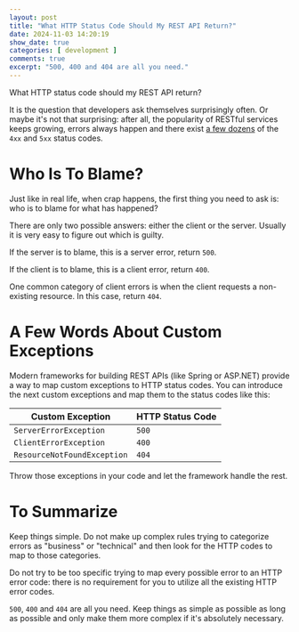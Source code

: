 ```yaml
---
layout: post
title: "What HTTP Status Code Should My REST API Return?"
date: 2024-11-03 14:20:19
show_date: true
categories: [ development ]
comments: true
excerpt: "500, 400 and 404 are all you need."
---
```


What HTTP status code should my REST API return?

It is the question that developers ask themselves surprisingly often. Or maybe it's not that surprising: after all, the popularity of RESTful services keeps growing, errors always happen and there exist [a few dozens](https://developer.mozilla.org/en-US/docs/Web/HTTP/Status#client_error_responses) of the `4xx` and `5xx` status codes.

# Who Is To Blame?

Just like in real life, when crap happens, the first thing you need to ask is: who is to blame for what has happened?

There are only two possible answers: either the client or the server. Usually it is very easy to figure out which is guilty.

If the server is to blame, this is a server error, return `500`.

If the client is to blame, this is a client error, return `400`. 

One common category of client errors is when the client requests a non-existing resource. In this case, return `404`.

# A Few Words About Custom Exceptions

Modern frameworks for building REST APIs (like Spring or ASP.NET) provide a way to map custom exceptions to HTTP status codes. You can introduce the next custom exceptions and map them to the status codes like this:

| Custom Exception            | HTTP Status Code |
|-----------------------------|------------------|
| `ServerErrorException`      | `500`            |
| `ClientErrorException`      | `400`            |
| `ResourceNotFoundException` | `404`            |

Throw those exceptions in your code and let the framework handle the rest.

# To Summarize

Keep things simple. Do not make up complex rules trying to categorize errors as "business" or "technical" and then look for the HTTP codes to map to those categories.

Do not try to be too specific trying to map every possible error to an HTTP error code: there is no requirement for you to utilize all the existing HTTP error codes.

`500`, `400` and `404` are all you need. Keep things as simple as possible as long as possible and only make them more complex if it's absolutely necessary.
